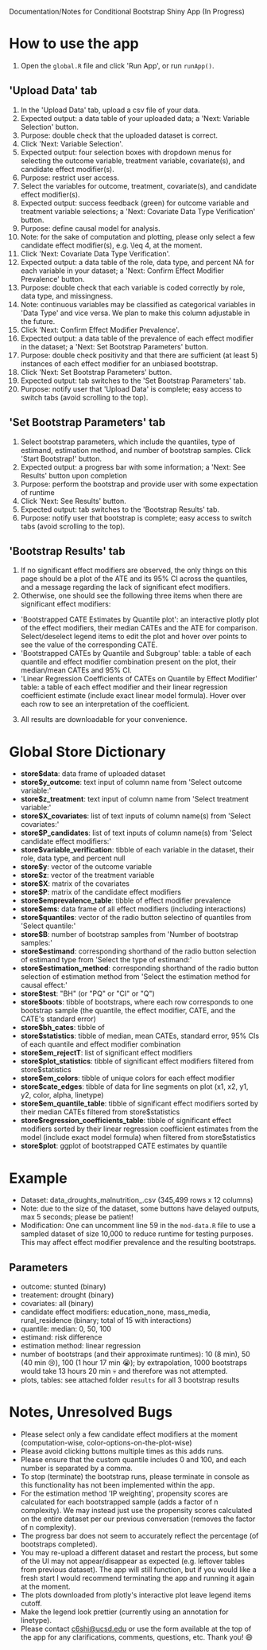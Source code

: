 Documentation/Notes for Conditional Bootstrap Shiny App (In Progress)

# How to use the app
1. Open the `global.R` file and click 'Run App', or run `runApp()`.

## 'Upload Data' tab
1. In the 'Upload Data' tab, upload a csv file of your data.
  1. Expected output: a data table of your uploaded data; a 'Next: Variable Selection' button.
  2. Purpose: double check that the uploaded dataset is correct.
2. Click 'Next: Variable Selection'.
  1. Expected output: four selection boxes with dropdown menus for selecting the outcome variable, treatment variable, covariate(s), and candidate effect modifier(s).
  2. Purpose: restrict user access. 
3. Select the variables for outcome, treatment, covariate(s), and candidate effect modifier(s). 
  1. Expected output: success feedback (green) for outcome variable and treatment variable selections; a 'Next: Covariate Data Type Verification' button.
  2. Purpose: define causal model for analysis.
  3. Note: for the sake of computation and plotting, please only select a few candidate effect modifier(s), e.g. \leq 4, at the moment.
4. Click 'Next: Covariate Data Type Verification'.
  1. Expected output: a data table of the role, data type, and percent NA for each variable in your dataset; a 'Next: Confirm Effect Modifier Prevalence' button.
  2. Purpose: double check that each variable is coded correctly by role, data type, and missingness. 
  3. Note: continuous variables may be classified as categorical variables in 'Data Type' and vice versa. We plan to make this column adjustable in the future.
5. Click 'Next: Confirm Effect Modifier Prevalence'.
  1. Expected output: a data table of the prevalence of each effect modifier in the dataset; a 'Next: Set Bootstrap Parameters' button.
  2. Purpose: double check positivity and that there are sufficient (at least 5) instances of each effect modifier for an unbiased bootstrap. 
6. Click 'Next: Set Bootstrap Parameters' button.
  1. Expected output: tab switches to the 'Set Bootstrap Parameters' tab.
  2. Purpose: notify user that 'Upload Data' is complete; easy access to switch tabs (avoid scrolling to the top). 
  
## 'Set Bootstrap Parameters' tab
1. Select bootstrap parameters, which include the quantiles, type of estimand, estimation method, and number of bootstrap samples. Click 'Start Bootstrap!' button.
  1. Expected output: a progress bar with some information; a 'Next: See Results' button upon completion
  2. Purpose: perform the bootstrap and provide user with some expectation of runtime
2. Click 'Next: See Results' button.
  1. Expected output: tab switches to the 'Bootstrap Results' tab.
  2. Purpose: notify user that bootstrap is complete; easy access to switch tabs (avoid scrolling to the top).
  
## 'Bootstrap Results' tab
1. If no significant effect modifiers are observed, the only things on this page should be a plot of the ATE and its 95% CI across the quantiles, and a message regarding the lack of significant efect modifiers. 
2. Otherwise, one should see the following three items when there are significant effect modifiers:
  - 'Bootstrapped CATE Estimates by Quantile plot': an interactive plotly plot of the effect modifiers, their median CATEs and the ATE for comparison. Select/deselect legend items to edit the plot and hover over points to see the value of the corresponding CATE.
  - 'Bootstrapped CATEs by Quantile and Subgroup' table: a table of each quantile and effect modifier combination present on the plot, their median/mean CATEs and 95% CI.
  - 'Linear Regression Coefficients of CATEs on Quantile by Effect Modifier' table: a table of each effect modifier and their linear regression coefficient estimate (include exact linear model formula). Hover over each row to see an interpretation of the coefficient. 
3. All results are downloadable for your convenience. 


# Global Store Dictionary
- **store$data**: data frame of uploaded dataset
- **store$y_outcome**: text input of column name from 'Select outcome variable:'
- **store$z_treatment**: text input of column name from 'Select treatment variable:'
- **store$X_covariates**: list of text inputs of column name(s) from 'Select covariates:'
- **store$P_candidates**: list of text inputs of column name(s) from 'Select candidate effect modifiers:'
- **store$variable_verification**: tibble of each variable in the dataset, their role, data type, and percent null 
- **store$y**: vector of the outcome variable
- **store$z**: vector of the treatment variable
- **store$X**: matrix of the covariates
- **store$P**: matrix of the candidate effect modifiers
- **store$emprevalence_table**: tibble of effect modifier prevalence
- **store$ems**: data frame of all effect modifiers (including interactions)
- **store$quantiles**: vector of the radio button selectino of quantiles from 'Select quantile:'
- **store$B**: number of bootstrap samples from 'Number of bootstrap samples:'
- **store$estimand**: corresponding shorthand of the radio button selection of estimand type from 'Select the type of estimand:'
- **store$estimation_method**: corresponding shorthand of the radio button selection of estimation method from 'Select the estimation method for causal effect:'
- **store$test**: "BH" (or "PQ" or "CI" or "Q")
- **store$boots**: tibble of bootstraps, where each row corresponds to one bootstrap sample (the quantile, the effect modifier, CATE, and the CATE's standard error)
- **store$bh_cates**: tibble of 
- **store$statistics**: tibble of median, mean CATEs, standard error, 95% CIs of each quantile and effect modifier combination
- **store$em_rejectT**: list of significant effect modifiers 
- **store$plot_statistics**: tibble of significant effect modifiers filtered from store\$statistics 
- **store$em_colors**: tibble of unique colors for each effect modifier
- **store$cate_edges**: tibble of data for line segments on plot (x1, x2, y1, y2, color, alpha, linetype)
- **store$em_quantile_table**: tibble of significant effect modifiers sorted by their median CATEs filtered from store\$statistics
- **store$regression_coefficients_table**: tibble of significant effect modifiers sorted by their linear regression coefficient estimates from the model (include exact model formula) when filtered from store\$statistics
- **store$plot**: ggplot of bootstrapped CATE estimates by quantile


# Example
- Dataset: data_droughts_malnutrition_.csv (345,499 rows x 12 columns)
- Note: due to the size of the dataset, some buttons have delayed outputs, max 5 seconds; please be patient!
- Modification: One can uncomment line 59 in the `mod-data.R` file to use a sampled dataset of size 10,000 to reduce runtime for testing purposes. This may affect effect modifier prevalence and the resulting bootstraps.

## Parameters
- outcome: stunted (binary)
- treatement: drought (binary)
- covariates: all (binary)
- candidate effect modifiers: education_none, mass_media, rural_residence (binary; total of 15 with interactions)
- quantile: median: 0, 50, 100
- estimand: risk difference
- estimation method: linear regression
- number of bootstraps (and their approximate runtimes): 10 (8 min), 50 (40 min :cry:), 100 (1 hour 17 min :sob:); by extrapolation, 1000 bootstraps would take 13 hours 20 min :skull: and therefore was not attempted. 
- plots, tables: see attached folder `results` for all 3 bootstrap results

# Notes, Unresolved Bugs
- Please select only a few candidate effect modifiers at the moment (computation-wise, color-options-on-the-plot-wise)
- Please avoid clicking buttons multiple times as this adds runs. 
- Please ensure that the custom quantile includes 0 and 100, and each number is separated by a comma. 
- To stop (terminate) the bootstrap runs, please terminate in console as this functionality has not been implemented within the app.
- For the estimation method 'IP weighting', propensity scores are calculated for each bootstrapped sample (adds a factor of n complexity). We may instead just use the propensity scores calculated on the entire dataset per our previous conversation (removes the factor of n complexity). 
- The progress bar does not seem to accurately reflect the percentage (of bootstraps completed).
- You may re-upload a different dataset and restart the process, but some of the UI may not appear/disappear as expected (e.g. leftover tables from previous dataset). The app will still function, but if you would like a fresh start I would recommend terminating the app and running it again at the moment.
- The plots downloaded from plotly's interactive plot leave legend items cutoff.
- Make the legend look prettier (currently using an annotation for linetype). 
- Please contact c6shi@ucsd.edu or use the form available at the top of the app for any clarifications, comments, questions, etc. Thank you! :smile:
